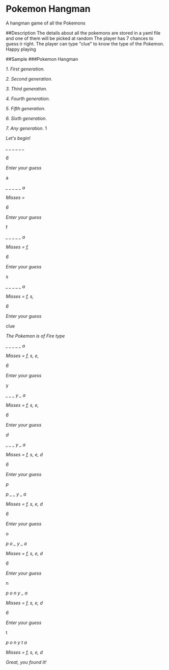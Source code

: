 # Pokemon Hangman
A hangman game of all the Pokemons

##Description
The details about all the pokemons are stored in a yaml file and one of them will be picked at random
The player has 7 chances to guess ir right. The player can type "clue" to know the type of the Pokemon. Happy playing

##Sample
          ###Pokemon Hangman
          
*1. First generation.*

*2. Second generation.*

*3. Third generation.*

*4. Fourth generation.*

*5. Fifth generation.*

*6. Sixth generation.*

*7. Any generation.*
1

 *Let's begin!*
 
*_ _ _ _ _ _*

*6*

*Enter your guess*

a

*_ _ _ _ _ a*

*Misses =* 

*6*

*Enter your guess*

f

*_ _ _ _ _ a*

*Misses = f,*

*6*

*Enter your guess*

s

*_ _ _ _ _ a*

*Misses = f, s,* 

*6*

*Enter your guess*

clue

*The Pokemon is of Fire type*

*_ _ _ _ _ a*

*Misses = f, s, e,* 

*6*

*Enter your guess*

y

*_ _ _ y _ a*

*Misses = f, s, e,*

*6*

*Enter your guess*

*d*

*_ _ _ y _ a*

*Misses = f, s, e, d*

*6*

*Enter your guess*

*p*

*p _ _ y _ a*

*Misses = f, s, e, d*

*6*

*Enter your guess* 

o

*p o _ y _ a*

*Misses = f, s, e, d*

*6*

*Enter your guess*

n

*p o n y _ a*

*Misses = f, s, e, d*

*6*

*Enter your guess*

t

*p o n y t a*

*Misses = f, s, e, d*

*Great, you found it!*
